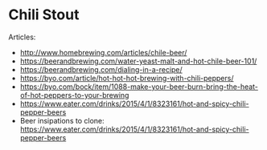 Chili Stout
================

Articles:

  - <http://www.homebrewing.com/articles/chile-beer/>
  - <https://beerandbrewing.com/water-yeast-malt-and-hot-chile-beer-101/>
  - <https://beerandbrewing.com/dialing-in-a-recipe/>
  - <https://byo.com/article/hot-hot-hot-brewing-with-chili-peppers/>
  - <https://byo.com/bock/item/1088-make-your-beer-burn-bring-the-heat-of-hot-peppers-to-your-brewing>
  - <https://www.eater.com/drinks/2015/4/1/8323161/hot-and-spicy-chili-pepper-beers>
  - Beer insipations to clone:
    <https://www.eater.com/drinks/2015/4/1/8323161/hot-and-spicy-chili-pepper-beers>
